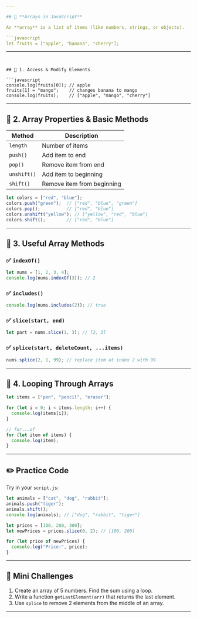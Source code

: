 ```yaml
---

## 📘 **Arrays in JavaScript**

An **array** is a list of items (like numbers, strings, or objects).

```javascript
let fruits = ["apple", "banana", "cherry"];
```

---
```


## 🔹 1. Access & Modify Elements

```javascript
console.log(fruits[0]); // apple
fruits[1] = "mango";    // changes banana to mango
console.log(fruits);    // ["apple", "mango", "cherry"]
```

---

## 🔹 2. Array Properties & Basic Methods

| Method         | Description                         |
|----------------|-------------------------------------|
| `length`       | Number of items                     |
| `push()`       | Add item to end                     |
| `pop()`        | Remove item from end                |
| `unshift()`    | Add item to beginning               |
| `shift()`      | Remove item from beginning          |

```javascript
let colors = ["red", "blue"];
colors.push("green");  // ["red", "blue", "green"]
colors.pop();          // ["red", "blue"]
colors.unshift("yellow"); // ["yellow", "red", "blue"]
colors.shift();        // ["red", "blue"]
```

---

## 🔹 3. Useful Array Methods

### ✅ `indexOf()`

```javascript
let nums = [1, 2, 3, 4];
console.log(nums.indexOf(3)); // 2
```

### ✅ `includes()`

```javascript
console.log(nums.includes(2)); // true
```

### ✅ `slice(start, end)`

```javascript
let part = nums.slice(1, 3); // [2, 3]
```

### ✅ `splice(start, deleteCount, ...items)`

```javascript
nums.splice(2, 1, 99); // replace item at index 2 with 99
```

---

## 🔹 4. Looping Through Arrays

```javascript
let items = ["pen", "pencil", "eraser"];

for (let i = 0; i < items.length; i++) {
  console.log(items[i]);
}

// for...of
for (let item of items) {
  console.log(item);
}
```

---

## ✏️ Practice Code

Try in your `script.js`:

```javascript
let animals = ["cat", "dog", "rabbit"];
animals.push("tiger");
animals.shift();
console.log(animals); // ["dog", "rabbit", "tiger"]

let prices = [100, 200, 300];
let newPrices = prices.slice(0, 2); // [100, 200]

for (let price of newPrices) {
  console.log("Price:", price);
}
```

---

## 🎯 Mini Challenges

1. Create an array of 5 numbers. Find the sum using a loop.
2. Write a function `getLastElement(arr)` that returns the last element.
3. Use `splice` to remove 2 elements from the middle of an array.

---
